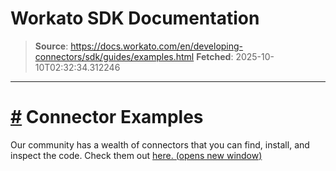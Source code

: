 # Workato SDK Documentation

> **Source**: https://docs.workato.com/en/developing-connectors/sdk/guides/examples.html
> **Fetched**: 2025-10-10T02:32:34.312246

---

# [#](<#connector-examples>) Connector Examples

Our community has a wealth of connectors that you can find, install, and inspect the code. Check them out [here. (opens new window)](<https://app.workato.com/browse/connectors>)
